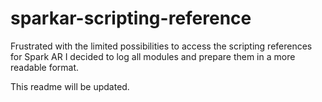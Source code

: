 # sparkar-scripting-reference

Frustrated with the limited possibilities to access the scripting references for
Spark AR I decided to log all modules and prepare them in a more readable format.

This readme will be updated.
